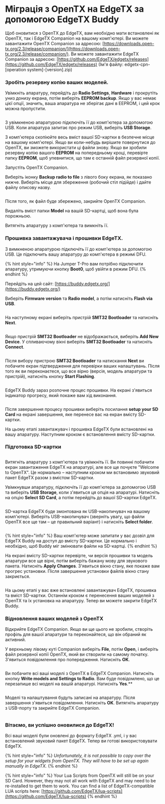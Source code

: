 # Міграція з OpenTX на EdgeTX за допомогою EdgeTX Buddy

Щоб оновитися з OpenTX до EdgeTX, вам необхідно мати встановлені як OpenTX, так і EdgeTX Companion на вашому комп'ютері. Ви можете завантажити OpenTX Companion за адресою: [https://downloads.open-tx.org/2.3/release/companion/](https://downloads.open-tx.org/2.3/release/companion/). Ви можете завантажити EdgeTX Companion за адресою: [https://github.com/EdgeTX/edgetx/releases](https://github.com/EdgeTX/edgetx/releases) (Ім'я файлу: edgetx-cpn-\[operation system]-\[version].zip)

### Зробіть резервну копію ваших моделей.

Увімкніть апаратуру, перейдіть до **Radio Settings**, **Hardware** і прокрутіть униз донизу екрана, потім виберіть **EEPROM backup**. Якщо у вас немає цієї опції, значить, ваша апаратура не зберігає дані в EEPROM, і цей крок можна пропустити.&#x20;

<figure><img src="../.gitbook/assets/update14.png" alt=""><figcaption></figcaption></figure>

З увімкненою апаратурою підключіть її до комп'ютера за допомогою USB. Коли апаратура запитає про режим USB, виберіть **USB Storage**.&#x20;

З комп'ютера скопіюйте весь вміст вашої SD-картки в безпечне місце на вашому комп'ютері. Якщо ви коли-небудь вирішите повернутися до OpenTX, ви зможете використати ці файли знову. Якщо ви зробили резервну копію вашого **EEPROM** на попередньому кроці, перевірте папку **EEPROM**, щоб упевнитися, що там є останній файл резервної копії.

Запустіть OpenTX Companion.&#x20;

Виберіть іконку **Backup radio to file** з лівого боку екрана, як показано нижче. Виберіть місце для збереження (робочий стіл підійде) і дайте файлу описову назву.

<figure><img src="../.gitbook/assets/update1.png" alt=""><figcaption></figcaption></figure>

Після того, як файл буде збережено, закрийте OpenTX Companion.&#x20;

Видаліть вміст папки **Model** на вашій SD-картці, щоб вона була порожньою.

Витягніть апаратуру з комп'ютера та вимкніть її.

### Прошивка завантажувача і прошивки EdgeTX.

З вимкненою апаратурою підключіть її до комп'ютера за допомогою USB. Це підключить вашу апаратуру до комп'ютера в режимі DFU.&#x20;

{% hint style="info" %}
На Jumper T-Pro вам потрібно підключити апаратуру, утримуючи кнопку **Boot0**, щоб увійти в режим DFU.
{% endhint %}

Перейдіть на цей сайт: [https://buddy.edgetx.org/](https://buddy.edgetx.org/)

Виберіть **Firmware version** та **Radio model**, а потім натисніть **Flash via USB**.

<figure><img src="../.gitbook/assets/update2.png" alt=""><figcaption></figcaption></figure>

На наступному екрані виберіть пристрій **SMT32 Bootloader** та натисніть **Next**.

<figure><img src="../.gitbook/assets/update3.png" alt=""><figcaption></figcaption></figure>



Якщо пристрій **SMT32 Bootloader** не відображається, виберіть **Add New Device**. У спливаючому вікні виберіть **SMT32 Bootloader** та натисніть **Connect**.

<figure><img src="../.gitbook/assets/update4.png" alt=""><figcaption></figcaption></figure>

Після вибору пристрою **SMT32 Bootloader** та натискання **Next** ви побачите екран підтвердження для перевірки ваших налаштувань. Після того як ви переконаєтеся, що все вірно (версія, модель апаратури та пристрій), натисніть кнопку **Start Flashing**.

<figure><img src="../.gitbook/assets/update5.png" alt=""><figcaption></figcaption></figure>

EdgeTX Buddy зараз розпочне процес прошивки. На екрані з'явиться індикатор прогресу, який покаже вам хід виконання.

<figure><img src="../.gitbook/assets/update6.png" alt=""><figcaption></figcaption></figure>

Після завершення процесу прошивки виберіть посилання **setup your SD Card** на екрані завершення, яке перенесе вас на екран вмісту SD-картки.&#x20;

На цьому етапі завантажувач і прошивка EdgeTX були встановлені на вашу апаратуру. Наступним кроком є встановлення вмісту SD-картки.

### Підготовка SD-картки

<figure><img src="../.gitbook/assets/update7.png" alt=""><figcaption></figcaption></figure>

Витягніть апаратуру з комп'ютера та увімкніть її. Ви повинні побачити екран завантаження EdgeTX на апаратурі, але все ще почуєте "Welcome to OpenTX". Це нормально – наступним кроком ми встановимо звуковий пакет EdgeTX разом з вмістом SD-картки.

Увімкнувши апаратуру, підключіть її до комп'ютера за допомогою USB та виберіть **USB Storage**, коли з'явиться ця опція на апаратурі. Натисніть на опцію **Select SD Card**, а потім перейдіть до вашої SD-картки EdgeTX.&#x20;

<figure><img src="../.gitbook/assets/update8.png" alt=""><figcaption></figcaption></figure>

SD-картка EdgeTX буде змонтована як USB-накопичувач на вашому комп'ютері. Виберіть USB-накопичувач (зверніть увагу, що файли OpenTX все ще там – це правильний варіант) і натисніть **Select folder**.

<figure><img src="../.gitbook/assets/update9.png" alt=""><figcaption></figcaption></figure>

{% hint style="info" %}
Ваш комп'ютер може запитати у вас дозвіл для EdgeTX Buddy на доступ до вмісту SD-картки. Це нормально і необхідно, щоб Buddy міг змінювати файли на SD-картці.
{% endhint %}

На екрані вмісту SD-картки перевірте, чи версія прошивки та модель апаратури все ще вірні, потім виберіть бажану мову для звукового пакета. Натисніть **Apply Changes**. З'явиться вікно стану, яке покаже вам прогрес установки. Після завершення установки файлів вікно стану закриється.

<figure><img src="../.gitbook/assets/update10.png" alt=""><figcaption></figcaption></figure>

На цьому етапі у вас вже встановлені завантажувач EdgeTX, прошивка та вміст SD-картки. Останнім кроком є перенесення ваших моделей з OpenTX та їх установка на апаратуру. Тепер ви можете закрити EdgeTX Buddy.

### Відновлення ваших моделей з OpenTX

Відкрийте EdgeTX Companion. Якщо ви ще цього не зробили, створіть профіль для вашої апаратури та переконайтеся, що він обраний як активний.

У верхньому лівому куті Companion виберіть **File**, потім **Open**, і виберіть файл резервної копії OpenTX, який ви створили на самому початку. З'явиться повідомлення про попередження. Натисніть **OK**.

<figure><img src="../.gitbook/assets/update11.png" alt=""><figcaption></figcaption></figure>

Ви побачите всі ваші моделі з OpenTX в EdgeTX Companion. Натисніть кнопку **Write models and Settings to Radio**. Вам буде повідомлено, що це перезапише всі моделі на вашій апаратурі. Натисніть **Yes**.**&#x20;

<figure><img src="../.gitbook/assets/update12.png" alt=""><figcaption></figcaption></figure>

Моделі та налаштування будуть записані на апаратуру. Після завершення з'явиться повідомлення. Натисніть **OK**. Витягніть апаратуру з USB-порту та закрийте EdgeTX Companion.

<figure><img src="../.gitbook/assets/update13.png" alt=""><figcaption></figcaption></figure>

### Вітаємо, ви успішно оновилися до EdgeTX!

Всі ваші моделі були оновлені до формату EdgeTX .yml, і у вас встановлений звуковий пакет EdgeTX. Тепер ви готові використовувати EdgeTX.

{% hint style="info" %}
_Unfortunately, it is not possible to copy over the setup for your widgets from OpenTX. They will have to be set up again manually in EdgeTX._
{% endhint %}

{% hint style="info" %}
Your Lua Scripts from OpenTX will still be on your SD Card. However, they may not all work with EdgeTX and may need to be re-installed to get them to work.  You can find a list of EdgeTX-compatible LUA scripts here: [https://github.com/EdgeTX/lua-scripts](https://github.com/EdgeTX/lua-scripts)
{% endhint %}
